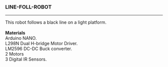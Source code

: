 <h3>LINE-FOLL-ROBOT</h3><hr>
This robot follows a black line on a light platform.<br><br><b>Materials</b><br> Arduino NANO.<br>L298N Dual H-bridge Motor Driver.<br>LM2596 DC-DC Buck converter.<br>2 Motors<br>3 Digital IR Sensors.
